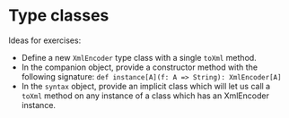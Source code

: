 # Type classes

Ideas for exercises:
  * Define a new `XmlEncoder` type class with a single `toXml` method.
  * In the companion object, provide a constructor method with the following signature: `def instance[A](f: A => String): XmlEncoder[A]`
  * In the `syntax` object, provide an implicit class which will let us call a `toXml` method on any instance of a class which has an XmlEncoder instance.
